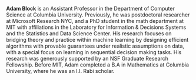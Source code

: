 **Adam Block** is an Assistant Professor in the Department of Computer Science at Columbia University. Previously, he was postdoctoral researcher at Microsoft Research NYC, and a PhD student in the math department at MIT with affiliations in the Laboratory for Information & Decisions Systems and the Statistics and Data Science Center. His research focuses on bridging theory and practice within machine learning by designing efficient algorithms with provable guarantees under realistic assumptions on data, with a special focus on learning in sequential decision making tasks. His research was generously supported by an NSF Graduate Research Fellowship. Before MIT, Adam completed a B.A in Mathematics at Columbia University, where he was an I.I. Rabi scholar.